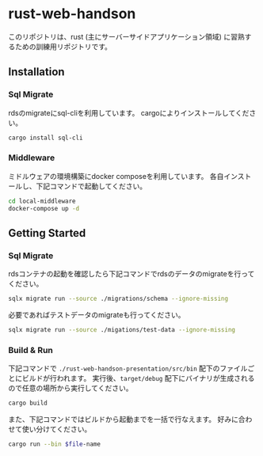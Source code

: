 # rust-web-handson

このリポジトリは、rust (主にサーバーサイドアプリケーション領域) に習熟するための訓練用リポジトリです。

## Installation


### Sql Migrate

rdsのmigrateにsql-cliを利用しています。
cargoによりインストールしてください。

```bash
cargo install sql-cli
```

### Middleware

ミドルウェアの環境構築にdocker composeを利用しています。
各自インストールし、下記コマンドで起動してください。

```bash
cd local-middleware
docker-compose up -d
```


## Getting Started


### Sql Migrate

rdsコンテナの起動を確認したら下記コマンドでrdsのデータのmigrateを行ってください。

```bash
sqlx migrate run --source ./migrations/schema --ignore-missing
```

必要であればテストデータのmigrateも行ってください。

```bash
sqlx migrate run --source ./migations/test-data --ignore-missing
```

### Build & Run

下記コマンドで `./rust-web-handson-presentation/src/bin` 配下のファイルごとにビルドが行われます。
実行後、`target/debug` 配下にバイナリが生成されるので任意の場所から実行してください。

```bash
cargo build
```

また、下記コマンドではビルドから起動までを一括で行なえます。
好みに合わせて使い分けてください。

```bash
cargo run --bin $file-name
```